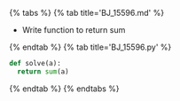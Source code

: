 {% tabs %}
{% tab title='BJ_15596.md' %}

* Write function to return sum

{% endtab %}
{% tab title='BJ_15596.py' %}

```py
def solve(a):
  return sum(a)
```

{% endtab %}
{% endtabs %}